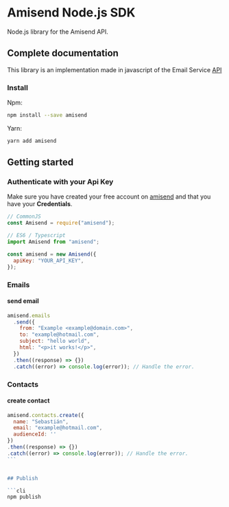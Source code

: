 # Amisend Node.js SDK

Node.js library for the Amisend API.

## Complete documentation

This library is an implementation made in javascript of the Email Service [API](http://url.cl/)

### Install

Npm:

```bash
npm install --save amisend
```

Yarn:

```bash
yarn add amisend
```

## Getting started

### Authenticate with your Api Key

Make sure you have created your free account on [amisend](https://amisend.com) and that you have your **Credentials**.

```javascript
// CommonJS
const Amisend = require("amisend");

// ES6 / Typescript
import Amisend from "amisend";

const amisend = new Amisend({
  apiKey: "YOUR_API_KEY",
});
```

### Emails

#### send email

```javascript
amisend.emails
  .send({
    from: "Example <example@domain.com>",
    to: "example@hotmail.com",
    subject: "hello world",
    html: "<p>it works!</p>",
  })
  .then((response) => {})
  .catch((error) => console.log(error)); // Handle the error.
```

### Contacts

#### create contact

````javascript
amisend.contacts.create({
  name: "Sebastián",
  email: "example@hotmail.com",
  audienceId: ''
})
.then((response) => {})
.catch((error) => console.log(error)); // Handle the error.
```


## Publish

```cli
npm publish
````

